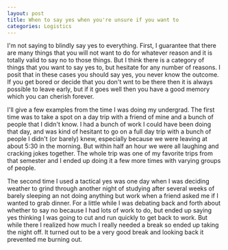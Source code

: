 ```yaml
---
layout: post
title: When to say yes when you're unsure if you want to
categories: Logistics
---
```


I'm not saying to blindly say yes to everything. First, I guarantee that there are many things that you will not want to do for whatever reason and it is totally valid to say no to those things. But I think there is a category of things that you want to say yes to, but hesitate for any number of reasons. I posit that in these cases you should say yes, you never know the outcome. If you get bored or decide that you don't wnt to be there then it is always possible to leave early, but if it goes well then you have a good memory which you can cherish forever.  

I'll give a few examples from the time I was doing my undergrad. The first time was to take a spot on a day trip with a friend of mine and a bunch of people that I didn't know. I had a bunch of work I could have been doing that day, and was kind of hesitant to go on a full day trip with a bunch of people I didn't (or barely) knew, especially because we were leaving at about 5:30 in the morning. But within half an hour we were all laughing and cracking jokes together. The whole trip was one of my favorite trips from that semester and I ended up doing it a few more times with varying groups of people.

The second time I used a tactical yes was one day when I was deciding weather to grind through another night of studying after several weeks of barely sleeping an not doing anything but work when a friend asked me if I wanted to grab dinner. For a little while I was debating back and forth about whether to say no because I had lots of work to do, but ended up saying yes thinking I was going to cut and run quickly to get back to work. But while there I realized how much I really needed a break so ended up taking the night off. It turned out to be a very good break and looking back it prevented me burning out.
